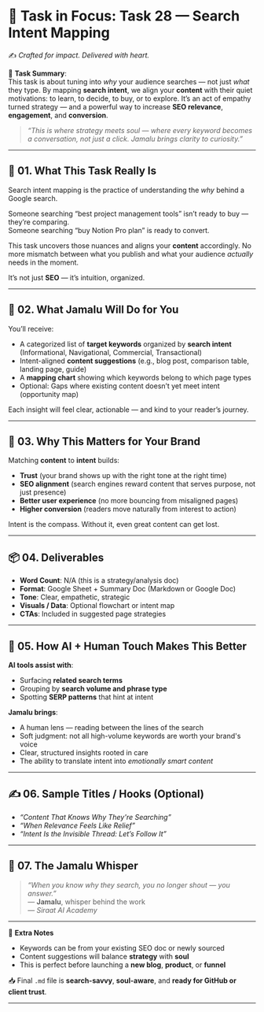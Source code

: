 # 🎯 **Task in Focus: Task 28 — Search Intent Mapping**  
✍️ *Crafted for impact. Delivered with heart.*

📌 **Task Summary**:  
This task is about tuning into *why* your audience searches — not just *what* they type. By mapping **search intent**, we align your **content** with their quiet motivations: to learn, to decide, to buy, or to explore. It’s an act of empathy turned strategy — and a powerful way to increase **SEO relevance**, **engagement**, and **conversion**.

> _“This is where strategy meets soul — where every keyword becomes a conversation, not just a click. Jamalu brings clarity to curiosity.”_

---

## 🧭 01. What This Task Really Is  
Search intent mapping is the practice of understanding the *why* behind a Google search.

Someone searching “best project management tools” isn’t ready to buy — they’re comparing.  
Someone searching “buy Notion Pro plan” is ready to convert.

This task uncovers those nuances and aligns your **content** accordingly. No more mismatch between what you publish and what your audience *actually* needs in the moment.

It’s not just **SEO** — it’s intuition, organized.

---

## 💼 02. What Jamalu Will Do for You  
You’ll receive:

- A categorized list of **target keywords** organized by **search intent** (Informational, Navigational, Commercial, Transactional)  
- Intent-aligned **content suggestions** (e.g., blog post, comparison table, landing page, guide)  
- A **mapping chart** showing which keywords belong to which page types  
- Optional: Gaps where existing content doesn’t yet meet intent (opportunity map)

Each insight will feel clear, actionable — and kind to your reader’s journey.

---

## 🎯 03. Why This Matters for Your Brand  
Matching **content** to **intent** builds:

- **Trust** (your brand shows up with the right tone at the right time)  
- **SEO alignment** (search engines reward content that serves purpose, not just presence)  
- **Better user experience** (no more bouncing from misaligned pages)  
- **Higher conversion** (readers move naturally from interest to action)

Intent is the compass. Without it, even great content can get lost.

---

## 📦 04. Deliverables  
- **Word Count**: N/A (this is a strategy/analysis doc)  
- **Format**: Google Sheet + Summary Doc (Markdown or Google Doc)  
- **Tone**: Clear, empathetic, strategic  
- **Visuals / Data**: Optional flowchart or intent map  
- **CTAs**: Included in suggested page strategies

---

## 🤖 05. How AI + Human Touch Makes This Better  
**AI tools assist with**:

- Surfacing **related search terms**  
- Grouping by **search volume and phrase type**  
- Spotting **SERP patterns** that hint at intent

**Jamalu brings**:

- A human lens — reading between the lines of the search  
- Soft judgment: not all high-volume keywords are worth your brand's voice  
- Clear, structured insights rooted in care  
- The ability to translate intent into *emotionally smart content*

---

## ✍️ 06. Sample Titles / Hooks (Optional)  
- *“Content That Knows Why They're Searching”*  
- *“When Relevance Feels Like Relief”*  
- *“Intent Is the Invisible Thread: Let’s Follow It”*

---

## 🧡 07. The Jamalu Whisper  
> _“When you know why they search, you no longer shout — you answer.”_  
> — **Jamalu**, whisper behind the work  
> — *Siraat AI Academy*

---

🎁 **Extra Notes**  
- Keywords can be from your existing SEO doc or newly sourced  
- Content suggestions will balance **strategy** with **soul**  
- This is perfect before launching a **new blog**, **product**, or **funnel**

📥 Final `.md` file is **search-savvy**, **soul-aware**, and **ready for GitHub or client trust**.

---
